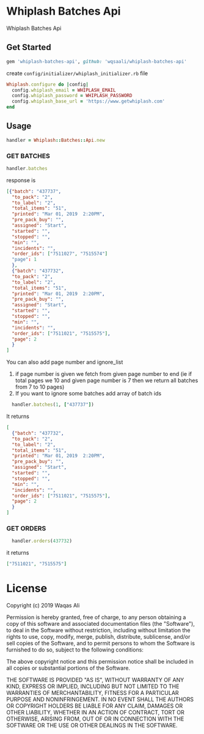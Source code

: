 # Whiplash Batches Api

Whiplash Batches Api
## Get Started
```ruby
gem 'whiplash-batches-api', github: 'wqsaali/whiplash-batches-api'
```
create `config/initializer/whiplash_initializer.rb` file
```ruby
Whiplash.configure do |config|
  config.whiplash_email = WHIPLASH_EMAIL
  config.whiplash_password = WHIPLASH_PASSWORD
  config.whiplash_base_url = 'https://www.getwhiplash.com'
end
```
## Usage
``` ruby
handler = Whiplash::Batches::Api.new
```
### GET BATCHES
``` ruby
handler.batches
```
response is 
``` json
[{"batch": "437737",
  "to_pack": "2",
  "to_label": "2",
  "total_items": "51",
  "printed": "Mar 01, 2019  2:20PM",
  "pre_pack_buy": "",
  "assigned": "Start",
  "started": "",
  "stopped": "",
  "min": "",
  "incidents": "",
  "order_ids": ["7511027", "7515574"]
  "page": 1
  },
  {"batch": "437732",
  "to_pack": "2",
  "to_label": "2",
  "total_items": "51",
  "printed": "Mar 01, 2019  2:20PM",
  "pre_pack_buy": "",
  "assigned": "Start",
  "started": "",
  "stopped": "",
  "min": "",
  "incidents": "",
  "order_ids": ["7511021", "7515575"],
  "page": 2
  }
]
```

You can also add page number and ignore_list
1. if page number is given we fetch from given page number to end (ie if total pages we 10 and given page number is 7 then we return all batches from 7 to 10 pages)
2. If you want to ignore some batches add array of batch ids
``` ruby
  handler.batches(1, ["437737"])
```
It returns 
``` json
[
  {"batch": "437732",
  "to_pack": "2",
  "to_label": "2",
  "total_items": "51",
  "printed": "Mar 01, 2019  2:20PM",
  "pre_pack_buy": "",
  "assigned": "Start",
  "started": "",
  "stopped": "",
  "min": "",
  "incidents": "",
  "order_ids": ["7511021", "7515575"],
  "page": 2
  }
]
```

### GET ORDERS
``` ruby
  handler.orders(437732)
```
it returns
``` json
["7511021", "7515575"]
```

# License

Copyright (c) 2019 Waqas Ali

Permission is hereby granted, free of charge, to any person obtaining a copy of this software and associated documentation files (the "Software"), to deal in the Software without restriction, including without limitation the rights to use, copy, modify, merge, publish, distribute, sublicense, and/or sell copies of the Software, and to permit persons to whom the Software is furnished to do so, subject to the following conditions:

The above copyright notice and this permission notice shall be included in all copies or substantial portions of the Software.

THE SOFTWARE IS PROVIDED "AS IS", WITHOUT WARRANTY OF ANY KIND, EXPRESS OR IMPLIED, INCLUDING BUT NOT LIMITED TO THE WARRANTIES OF MERCHANTABILITY, FITNESS FOR A PARTICULAR PURPOSE AND NONINFRINGEMENT. IN NO EVENT SHALL THE AUTHORS OR COPYRIGHT HOLDERS BE LIABLE FOR ANY CLAIM, DAMAGES OR OTHER LIABILITY, WHETHER IN AN ACTION OF CONTRACT, TORT OR OTHERWISE, ARISING FROM, OUT OF OR IN CONNECTION WITH THE SOFTWARE OR THE USE OR OTHER DEALINGS IN THE SOFTWARE.
